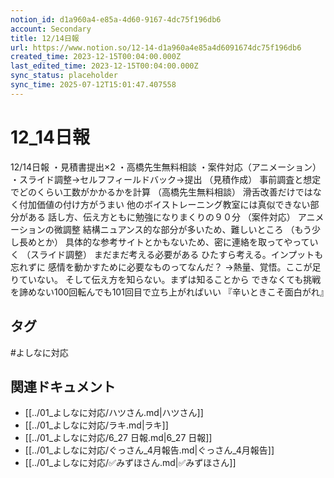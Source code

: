 ```yaml
---
notion_id: d1a960a4-e85a-4d60-9167-4dc75f196db6
account: Secondary
title: 12/14日報
url: https://www.notion.so/12-14-d1a960a4e85a4d6091674dc75f196db6
created_time: 2023-12-15T00:04:00.000Z
last_edited_time: 2023-12-15T00:04:00.000Z
sync_status: placeholder
sync_time: 2025-07-12T15:01:47.407558
---
```

# 12_14日報

12/14日報
・見積書提出×2
・高橋先生無料相談
・案件対応（アニメーション）
・スライド調整→セルフフィールドバック→提出
（見積作成）
事前調査と想定でどのくらい工数がかかるかを計算
（高橋先生無料相談）
滑舌改善だけではなく付加価値の付け方がうまい
他のボイストレーニング教室には真似できない部分がある
話し方、伝え方ともに勉強になりまくりの９０分
（案件対応）
アニメーションの微調整
結構ニュアンス的な部分が多いため、難しいところ
（もう少し長めとか）
具体的な参考サイトとかもないため、密に連絡を取ってやっていく
（スライド調整）
まだまだ考える必要がある
ひたすら考える。インプットも忘れずに
感情を動かすために必要なものってなんだ？
→熱量、覚悟。ここが足りていない。
そして伝え方を知らない。まずは知ることから
できなくても挑戦を諦めない100回転んでも101回目で立ち上がればいい
『辛いときこそ面白がれ』

## タグ

#よしなに対応 

## 関連ドキュメント

- [[../01_よしなに対応/ハツさん.md|ハツさん]]
- [[../01_よしなに対応/ラキ.md|ラキ]]
- [[../01_よしなに対応/6_27 日報.md|6_27 日報]]
- [[../01_よしなに対応/ぐっさん_4月報告.md|ぐっさん_4月報告]]
- [[../01_よしなに対応/✅みずほさん.md|✅みずほさん]]
